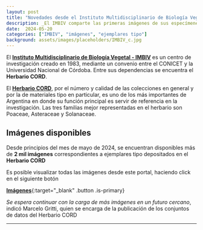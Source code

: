 ```yaml
---
layout: post
title: "Novedades desde el Instituto Multidisciplinario de Biología Vegetal"
description: _El IMBIV comparte las primeras imágenes de sus especímenes en GBIF_
date:  2024-05-20
categories: ["IMBIV", "imágenes", "ejemplares tipo"]
background: assets/images/placeholders/IMBIV_c.jpg
---
```



El [**Instituto Multidisciplinario de Biología Vegetal - IMBIV**](https://museobotanico.unc.edu.ar/herbario) es un centro de investigación creado en 1983, mediante un convenio entre el CONICET y la Universidad Nacional de Córdoba. Entre sus dependencias se encuentra el **Herbario CORD**.

El [**Herbario CORD**](https://museobotanico.unc.edu.ar/herbario), por el número y calidad de las colecciones en general y por la de materiales tipo en particular, es uno de los más importantes de Argentina en donde su función principal es servir de referencia en la investigación. Las tres familias mejor representadas en el herbario son Poaceae, Asteraceae y Solanaceae.


## Imágenes disponibles

Desde principios del mes de mayo de 2024, se encuentran disponibles más de **2 mil imágenes** correspondientes a ejemplares tipo depositados en el **Herbario CORD**

Es posible visualizar todas las imágenes desde este portal, haciendo click en el siguiente botón

[**Imágenes**](/occurrence/search/?publishingOrg=7a6bdf66-ef5c-4a81-b731-2e328f4881eb&view=GALLERY){:target="_blank" .button .is-primary}


_Se espera continuar con la carga de más imágenes en un futuro cercano_, indicó Marcelo Gritti, quien se encarga de la publicación de los conjuntos de datos del Herbario CORD


---


